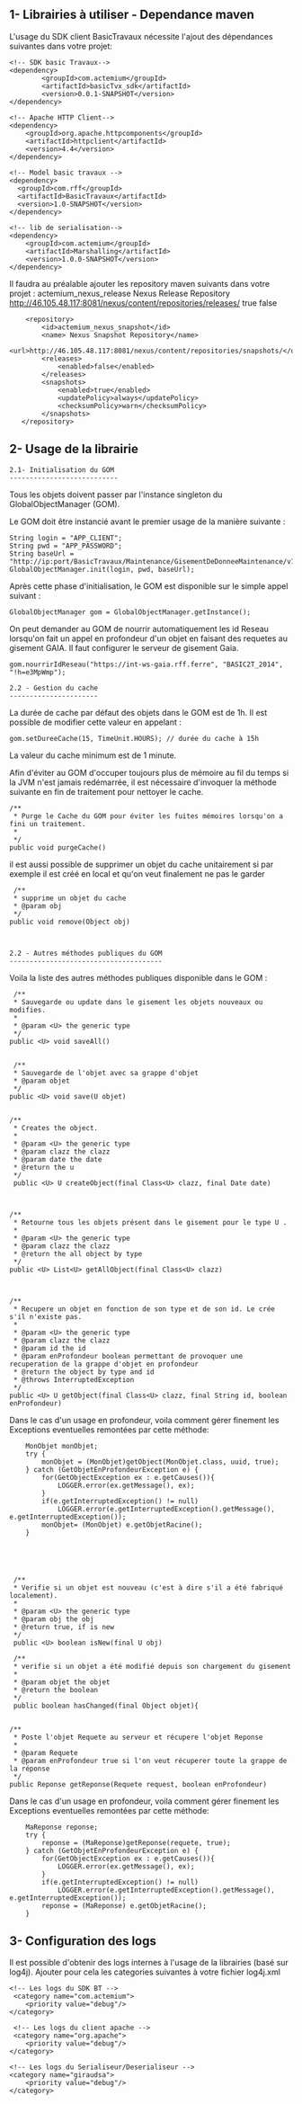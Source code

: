 ﻿1- Librairies à utiliser - Dependance maven
-------------------------------------------------------------------------------------------------

L'usage du SDK client BasicTravaux nécessite l'ajout des dépendances suivantes dans votre projet:

	<!-- SDK basic Travaux-->
	<dependency>
			<groupId>com.actemium</groupId>
	  		<artifactId>basicTvx_sdk</artifactId>
	  		<version>0.0.1-SNAPSHOT</version>
	</dependency>

	<!-- Apache HTTP Client-->
	<dependency>
		<groupId>org.apache.httpcomponents</groupId>
		<artifactId>httpclient</artifactId>
		<version>4.4</version>
	</dependency>		
    
    <!-- Model basic travaux -->
	<dependency>
	  <groupId>com.rff</groupId>
	  <artifactId>BasicTravaux</artifactId>
	  <version>1.0-SNAPSHOT</version>
	</dependency>
	
	<!-- lib de serialisation-->
	<dependency>
  		<groupId>com.actemium</groupId>
  		<artifactId>Marshalling</artifactId>
  		<version>1.0.0-SNAPSHOT</version>
	</dependency>


Il faudra au préalable ajouter les repository maven suivants dans votre projet : 
	<repository>
        	<id>actemium_nexus_release</id>
            <name> Nexus Release Repository</name>
            <url>http://46.105.48.117:8081/nexus/content/repositories/releases/</url>
            <releases>
		    	<enabled>true</enabled>
		 	</releases>
		 	<snapshots>
		    	<enabled>false</enabled>
		 	</snapshots>
        </repository>  
        
        <repository>
            <id>actemium_nexus_snapshot</id>
            <name> Nexus Snapshot Repository</name>
            <url>http://46.105.48.117:8081/nexus/content/repositories/snapshots/</url>
            <releases>
		    	<enabled>false</enabled>
		 	</releases>
		 	<snapshots>
		    	<enabled>true</enabled>
		    	<updatePolicy>always</updatePolicy>
		    	<checksumPolicy>warn</checksumPolicy>
		 	</snapshots>
       </repository>




2- Usage de la librairie
-----------------------------------------------------------------------------------------------

	2.1- Initialisation du GOM
	---------------------------

Tous les objets doivent passer par l'instance singleton du GlobalObjectManager (GOM).

Le GOM doit être instancié avant le premier usage de la manière suivante :

	String login = "APP_CLIENT";
	String pwd = "APP_PASSWORD";
	String baseUrl = "http://ip:port/BasicTravaux/Maintenance/GisementDeDonneeMaintenance/v1/";
	GlobalObjectManager.init(login, pwd, baseUrl);

Après cette phase d'initialisation, le GOM est disponible sur le simple appel suivant :

	GlobalObjectManager gom = GlobalObjectManager.getInstance();
	
On peut demander au GOM de nourrir automatiquement les id Reseau lorsqu'on fait un appel en profondeur d'un objet en faisant des requetes au gisement GAIA. Il faut configurer le serveur de gisement Gaia.
	
	gom.nourrirIdReseau("https://int-ws-gaia.rff.ferre", "BASIC2T_2014", "!h=e3MpWmp");
	
	2.2 - Gestion du cache
	----------------------
	
La durée de cache par défaut des objets dans le GOM est de 1h. Il est possible de modifier cette valeur en appelant :

	gom.setDureeCache(15, TimeUnit.HOURS); // durée du cache à 15h
	
La valeur du cache minimum est de 1 minute. 
	
Afin d'éviter au GOM d'occuper toujours plus de mémoire au fil du temps si la JVM n'est jamais redémarrée, il est nécessaire d'invoquer la méthode suivante en fin de traitement pour nettoyer le cache. 
	
	/**
	 * Purge le Cache du GOM pour éviter les fuites mémoires lorsqu'on a fini un traitement.
	 *
	 */
	public void purgeCache()
	
il est aussi possible de supprimer un objet du cache unitairement si par exemple il est créé en local et qu'on veut finalement ne pas le garder

	 /**
	 * supprime un objet du cache
	 * @param obj
	 */
	public void remove(Object obj)

 
	
	2.2 - Autres méthodes publiques du GOM
	--------------------------------------

Voila la liste des autres méthodes publiques disponible dans le GOM : 



     /**
     * Sauvegarde ou update dans le gisement les objets nouveaux ou modifies.
     *
     * @param <U> the generic type
     */
    public <U> void saveAll()
    
     
     /**
     * Sauvegarde de l'objet avec sa grappe d'objet
     * @param objet
     */
    public <U> void save(U objet) 


    /**
	 * Creates the object.
	 *
	 * @param <U> the generic type
	 * @param clazz the clazz
	 * @param date the date
	 * @return the u
	 */
	 public <U> U createObject(final Class<U> clazz, final Date date) 
	   
	   
	   
	/**
	 * Retourne tous les objets présent dans le gisement pour le type U .
	 *
	 * @param <U> the generic type
	 * @param clazz the clazz
	 * @return the all object by type
	 */
	public <U> List<U> getAllObject(final Class<U> clazz)
	
	

	/**
	 * Recupere un objet en fonction de son type et de son id. Le crée s'il n'existe pas.
	 *
	 * @param <U> the generic type
	 * @param clazz the clazz
	 * @param id the id
	 * @param enProfondeur boolean permettant de provoquer une recuperation de la grappe d'objet en profondeur
	 * @return the object by type and id
	 * @throws InterruptedException
	 */
	public <U> U getObject(final Class<U> clazz, final String id, boolean enProfondeur)

	 
Dans le cas d'un usage en profondeur, voila comment gérer finement les Exceptions eventuelles remontées par cette méthode:
		
		MonObjet monObjet;
		try {
			monObjet = (MonObjet)getObject(MonObjet.class, uuid, true);
		} catch (GetObjetEnProfondeurException e) {
			for(GetObjectException ex : e.getCauses()){
				LOGGER.error(ex.getMessage(), ex);
			}
			if(e.getInterruptedException() != null)
				LOGGER.error(e.getInterruptedException().getMessage(), e.getInterruptedException());
			monObjet= (MonObjet) e.getObjetRacine();
		}




	 
	 /**
     * Verifie si un objet est nouveau (c'est à dire s'il a été fabriqué localement).
     *
     * @param <U> the generic type
     * @param obj the obj
     * @return true, if is new
     */
     public <U> boolean isNew(final U obj)
     
     /**
     * verifie si un objet a été modifié depuis son chargement du gisement
     *
     * @param objet the objet
     * @return the boolean
     */
     public boolean hasChanged(final Object objet){
	
	
	/**
	 * Poste l'objet Requete au serveur et récupere l'objet Reponse
	 *
	 * @param Requete
	 * @param enProfondeur true si l'on veut récuperer toute la grappe de la réponse
	 */
	public Reponse getReponse(Requete request, boolean enProfondeur)


Dans le cas d'un usage en profondeur, voila comment gérer finement les Exceptions eventuelles remontées par cette méthode:
		
		MaReponse reponse;
		try {
			reponse = (MaReponse)getReponse(requete, true);
		} catch (GetObjetEnProfondeurException e) {
			for(GetObjectException ex : e.getCauses()){
				LOGGER.error(ex.getMessage(), ex);
			}
			if(e.getInterruptedException() != null)
				LOGGER.error(e.getInterruptedException().getMessage(), e.getInterruptedException());
			reponse = (MaReponse) e.getObjetRacine();
		}


	
3- Configuration des logs
-------------------------------------------------------------------------------------------------
	
Il est possible d'obtenir des logs internes à l'usage de la librairies (basé sur log4j).
Ajouter pour cela les categories suivantes à votre fichier log4j.xml
	
	<!-- Les logs du SDK BT -->
	 <category name="com.actemium">
    	<priority value="debug"/>
   	</category>
   	
     <!-- Les logs du client apache -->
     <category name="org.apache">
    	<priority value="debug"/>
   	</category>
   	
    <!-- Les logs du Serialiseur/Deserialiseur -->
    <category name="giraudsa">
    	<priority value="debug"/>
	</category>
	
	
	
